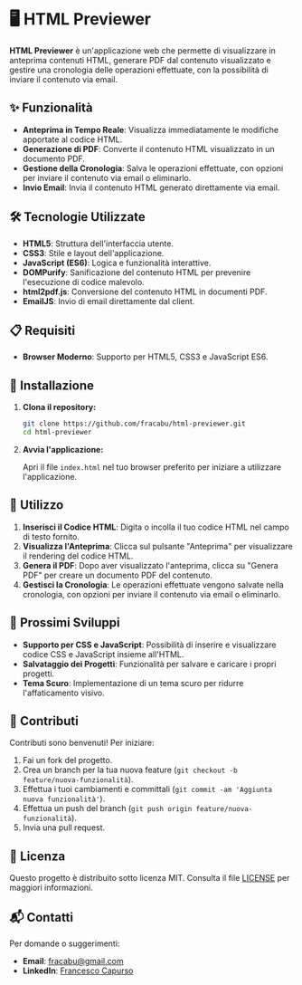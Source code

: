 # 🖥️ HTML Previewer

**HTML Previewer** è un'applicazione web che permette di visualizzare in anteprima contenuti HTML, generare PDF dal contenuto visualizzato e gestire una cronologia delle operazioni effettuate, con la possibilità di inviare il contenuto via email.

## ✨ Funzionalità

- **Anteprima in Tempo Reale**: Visualizza immediatamente le modifiche apportate al codice HTML.
- **Generazione di PDF**: Converte il contenuto HTML visualizzato in un documento PDF.
- **Gestione della Cronologia**: Salva le operazioni effettuate, con opzioni per inviare il contenuto via email o eliminarlo.
- **Invio Email**: Invia il contenuto HTML generato direttamente via email.

## 🛠️ Tecnologie Utilizzate

- **HTML5**: Struttura dell'interfaccia utente.
- **CSS3**: Stile e layout dell'applicazione.
- **JavaScript (ES6)**: Logica e funzionalità interattive.
- **DOMPurify**: Sanificazione del contenuto HTML per prevenire l'esecuzione di codice malevolo.
- **html2pdf.js**: Conversione del contenuto HTML in documenti PDF.
- **EmailJS**: Invio di email direttamente dal client.

## 📋 Requisiti

- **Browser Moderno**: Supporto per HTML5, CSS3 e JavaScript ES6.

## 🚀 Installazione

1. **Clona il repository:**

   ```bash
   git clone https://github.com/fracabu/html-previewer.git
   cd html-previewer
   ```

2. **Avvia l'applicazione:**

   Apri il file `index.html` nel tuo browser preferito per iniziare a utilizzare l'applicazione.

## 📝 Utilizzo

1. **Inserisci il Codice HTML**: Digita o incolla il tuo codice HTML nel campo di testo fornito.
2. **Visualizza l'Anteprima**: Clicca sul pulsante "Anteprima" per visualizzare il rendering del codice HTML.
3. **Genera il PDF**: Dopo aver visualizzato l'anteprima, clicca su "Genera PDF" per creare un documento PDF del contenuto.
4. **Gestisci la Cronologia**: Le operazioni effettuate vengono salvate nella cronologia, con opzioni per inviare il contenuto via email o eliminarlo.

## 🔧 Prossimi Sviluppi

- **Supporto per CSS e JavaScript**: Possibilità di inserire e visualizzare codice CSS e JavaScript insieme all'HTML.
- **Salvataggio dei Progetti**: Funzionalità per salvare e caricare i propri progetti.
- **Tema Scuro**: Implementazione di un tema scuro per ridurre l'affaticamento visivo.

## 🤝 Contributi

Contributi sono benvenuti! Per iniziare:

1. Fai un fork del progetto.
2. Crea un branch per la tua nuova feature (`git checkout -b feature/nuova-funzionalità`).
3. Effettua i tuoi cambiamenti e committali (`git commit -am 'Aggiunta nuova funzionalità'`).
4. Effettua un push del branch (`git push origin feature/nuova-funzionalità`).
5. Invia una pull request.

## 📄 Licenza

Questo progetto è distribuito sotto licenza MIT. Consulta il file [LICENSE](./LICENSE) per maggiori informazioni.

## 📬 Contatti

Per domande o suggerimenti:

- **Email**: fracabu@gmail.com
- **LinkedIn**: [Francesco Capurso](https://www.linkedin.com/in/francesco-~-capurso-5801031a9/)
